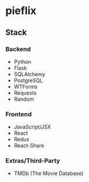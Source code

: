 # pieflix

## Stack
### Backend
* Python
* Flask
* SQLAlchemy
* PostgreSQL
* WTForms
* Requests
* Random
### Frontend
* JavaScript/JSX
* React
* Redux
* React-Share
### Extras/Third-Party
* TMDb (The Movie Database)


